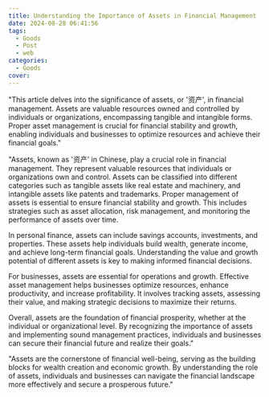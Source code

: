 ```yaml
---
title: Understanding the Importance of Assets in Financial Management
date: 2024-08-28 06:41:56
tags:
  - Goods
  - Post
  - web
categories:
  - Goods
cover: 
---
```


"This article delves into the significance of assets, or '资产', in financial management. Assets are valuable resources owned and controlled by individuals or organizations, encompassing tangible and intangible forms. Proper asset management is crucial for financial stability and growth, enabling individuals and businesses to optimize resources and achieve their financial goals."

"Assets, known as '资产' in Chinese, play a crucial role in financial management. They represent valuable resources that individuals or organizations own and control. Assets can be classified into different categories such as tangible assets like real estate and machinery, and intangible assets like patents and trademarks. Proper management of assets is essential to ensure financial stability and growth. This includes strategies such as asset allocation, risk management, and monitoring the performance of assets over time.

In personal finance, assets can include savings accounts, investments, and properties. These assets help individuals build wealth, generate income, and achieve long-term financial goals. Understanding the value and growth potential of different assets is key to making informed financial decisions.

For businesses, assets are essential for operations and growth. Effective asset management helps businesses optimize resources, enhance productivity, and increase profitability. It involves tracking assets, assessing their value, and making strategic decisions to maximize their returns.

Overall, assets are the foundation of financial prosperity, whether at the individual or organizational level. By recognizing the importance of assets and implementing sound management practices, individuals and businesses can secure their financial future and realize their goals."

"Assets are the cornerstone of financial well-being, serving as the building blocks for wealth creation and economic growth. By understanding the role of assets, individuals and businesses can navigate the financial landscape more effectively and secure a prosperous future."
